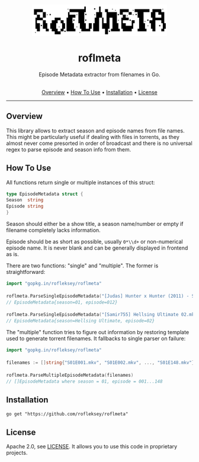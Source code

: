 <p align="center">
    <img src="logo.png" alt="roflmeta logo">
</p>
<h1 align="center">roflmeta</h1>
<p align="center">
      Episode Metadata extractor from filenames in Go.<br><br>
</p>
<p align="center">
  <a href="#overview">Overview</a> •
  <a href="#how-to-use">How To Use</a> •
  <a href="#installation">Installation</a> •
  <a href="#license">License</a>
</p>

--------

## Overview

This library allows to extract season and episode names from file names.
This might be particularly useful if dealing with files in torrents, as they almost never come presorted
in order of broadcast and there is no universal regex to parse episode and season info from them.

## How To Use

All functions return single or multiple instances of this struct:

```go
type EpisodeMetadata struct {
Season  string
Episode string
}
```

Season should either be a show title, a season name/number or empty if filename completely lacks information.

Episode should be as short as possible, usually `0*\\d+` or non-numerical episode name. It is never blank and can be
generally displayed in frontend as is.

There are two functions: "single" and "multiple". The former is straightforward:

```go
import "gopkg.in/rofleksey/roflmeta"

roflmeta.ParseSingleEpisodeMetadata("[Judas] Hunter x Hunter (2011) - S01E012.mkv")
// EpisodeMetadata{season=01, episode=012}

roflmeta.ParseSingleEpisodeMetadata("[Samir755] Hellsing Ultimate 02.mkv")
// EpisodeMetadata{season=Hellsing Ultimate, episode=02}
```

The "multiple" function tries to figure out information by restoring template used to generate torrent filenames.
It fallbacks to single parser on failure:

```go
import "gopkg.in/rofleksey/roflmeta"

filenames := []string{"S01E001.mkv", "S01E002.mkv", ..., "S01E148.mkv"}

roflmeta.ParseMultipleEpisodeMetadata(filenames)
// []EpisodeMetadata where season = 01, episode = 001...148
```

## Installation

```
go get "https://github.com/rofleksey/roflmeta"
```

## License

Apache 2.0, see [LICENSE](LICENSE). It allows you to use this code in proprietary projects.